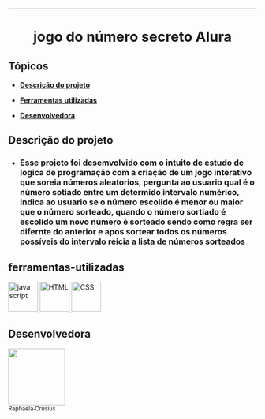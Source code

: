 <hr>


<body >
    <h1 align="center">jogo do número secreto Alura</h1>
<div class="main">

## **Tópicos** 

- **[Descrição do projeto](#descrição-do-projeto)**

- **[Ferramentas utilizadas](#ferramentas-utilizadas)**

- **[Desenvolvedora](#desenvolvedora)**

## Descrição do projeto 
<p class= "Descrição_do_projeto" align="justify">

- ### Esse projeto foi desemvolvido com o intuito de estudo de logica de programação com a criação de um jogo interativo que soreia números aleatorios, pergunta ao usuario qual é o número sotiado entre um determido intervalo numérico, indica ao usuario se o número escolido é menor ou maior que o número sorteado, quando o número sortiado é escolido um novo número é sorteado sendo como regra ser difernte do anterior e apos sortear todos os números possíveis do intervalo reicia a lista de números sorteados
 
</p>

## ferramentas-utilizadas

<div class="ferramentas_utilizadas">
    <a class="js" href="https://www.javascript.com" target="_blank"> <img src="https://logos-world.net/wp-content/uploads/2023/02/JavaScript-Logo.png" alt="java script"  height="60"/> </a>
    <a class="html" href="https://developer.mozilla.org/pt-BR/docs/Web/HTML" target="_blank"> <img src="https://upload.wikimedia.org/wikipedia/commons/thumb/6/61/HTML5_logo_and_wordmark.svg/2048px-HTML5_logo_and_wordmark.svg.png" alt="HTML"  height="60"/> </a>
    <a class="css" href="https://developer.mozilla.org/pt-BR/docs/Learn/CSS/First_steps/What_is_CSS" target="_blank"> <img src="https://upload.wikimedia.org/wikipedia/commons/thumb/d/d5/CSS3_logo_and_wordmark.svg/100px-CSS3_logo_and_wordmark.svg.png" alt="CSS"  height="60"/> </a>
</div>

## Desenvolvedora
[<img src="https://avatars.githubusercontent.com/u/159179992?s=96&v=4" width=115><br><sub>Raphaela Crusius</sub>](https://github.com/Raphaela11)
</div>
</body>
